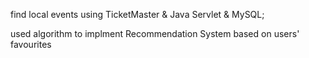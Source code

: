 find local events using TicketMaster & Java Servlet & MySQL;

used algorithm to implment Recommendation System based on users' favourites
